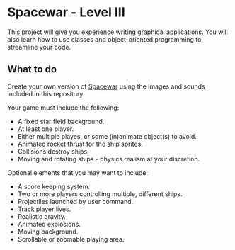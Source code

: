 # Spacewar - Level III

This project will give you experience writing graphical applications. You will also learn how to use classes and 
object-oriented programming to streamline your code.

## What to do

Create your own version of [Spacewar](http://runpython.com/?user=BrythonServer&repo=Spacewar&name=spacewar.py) using
the images and sounds included in this repository.

Your game must include the following:

* A fixed star field background.
* At least one player.
* Either multiple playes, or some (in)animate object(s) to avoid.
* Animated rocket thrust for the ship sprites.
* Collisions destroy ships.
* Moving and rotating ships - physics realism at your discretion.

Optional elements that you may want to include:

* A score keeping system.
* Two or more players controlling multiple, different ships.
* Projectiles launched by user command.
* Track player lives.
* Realistic gravity.
* Animated explosions.
* Moving background.
* Scrollable or zoomable playing area.
